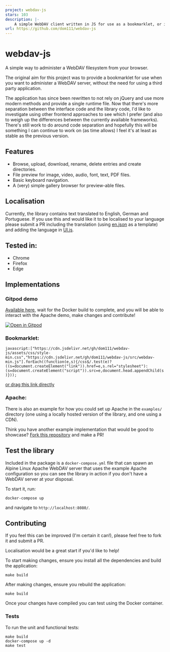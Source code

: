 ```yaml
---
project: webdav-js
stars: 103
description: |-
    A simple WebDAV client written in JS for use as a bookmarklet, or integration into a web server.
url: https://github.com/dom111/webdav-js
---
```


# webdav-js

A simple way to administer a WebDAV filesystem from your browser.

The original aim for this project was to provide a bookmarklet for use when you want to administer a WebDAV server,
without the need for using a third party application.

The application has since been rewritten to not rely on jQuery and use more modern methods and provide a single runtime
file. Now that there's more separation between the interface code and the library code, I'd like to investigate using
other frontend approaches to see which I prefer (and also to weigh up the differences between the currently available
frameworks). There's still work to do around code separation and hopefully this will be something I can continue to work
on (as time allows) I feel it's at least as stable as the previous version.

## Features

- Browse, upload, download, rename, delete entries and create directories.
- File preview for image, video, audio, font, text, PDF files.
- Basic keyboard navigation.
- A (very) simple gallery browser for preview-able files.

## Localisation

Currently, the library contains text translated to English, German and Portuguese. If you use this and would like it to
be localised to your language please submit a PR including the translation (using [en.json](translations/en.json) as a template) and adding the
language in [UI.js](src/lib/UI/UI.js).

## Tested in:

- Chrome
- Firefox
- Edge

## Implementations

### Gitpod demo

[Available here](https://gitpod.io/#https://github.com/dom111/webdav-js), wait for the Docker build to complete, and you
will be able to interact with the Apache demo, make changes and contribute!

[![Open in Gitpod](https://gitpod.io/button/open-in-gitpod.svg)](https://gitpod.io/#https://github.com/dom111/webdav-js)

### Bookmarklet:

`javascript:["https://cdn.jsdelivr.net/gh/dom111/webdav-js/assets/css/style-min.css","https://cdn.jsdelivr.net/gh/dom111/webdav-js/src/webdav-min.js"].forEach((function(e,s){/css$/.test(e)?((s=document.createElement("link")).href=e,s.rel="stylesheet"):(s=document.createElement("script")).src=e,document.head.appendChild(s)}));`

[or drag this link directly](javascript:%5B%22https%3A//cdn.jsdelivr.net/gh/dom111/webdav-js/assets/css/style-min.css%22%2C%22https%3A//cdn.jsdelivr.net/gh/dom111/webdav-js/src/webdav-min.js%22%5D.forEach%28%28function%28e%2Cs%29%7B/css%24/.test%28e%29%3F%28%28s%3Ddocument.createElement%28%22link%22%29%29.href%3De%2Cs.rel%3D%22stylesheet%22%29%3A%28s%3Ddocument.createElement%28%22script%22%29%29.src%3De%2Cdocument.head.appendChild%28s%29%7D%29%29%3B)

### Apache:

There is also an example for how you could set up Apache in the `examples/` directory (one using a locally hosted
version of the library, and one using a CDN).

Think you have another example implementation that would be good to showcase?
[Fork this repository](https://github.com/dom111/webdav-js/fork) and make a PR!

## Test the library

Included in the package is a `docker-compose.yml` file that can spawn an Alpine Linux Apache WebDAV server that uses the
example Apache configuration so you can see the library in action if you don't have a WebDAV server at your disposal.

To start it, run:

    docker-compose up

and navigate to `http://localhost:8080/`.

## Contributing

If you feel this can be improved (I'm certain it can!), please feel free to fork it and submit a PR.

Localisation would be a great start if you'd like to help!

To start making changes, ensure you install all the dependencies and build the application:

    make build

After making changes, ensure you rebuild the application:

    make build

Once your changes have compiled you can test using the Docker container.

### Tests

To run the unit and functional tests:

    make build
    docker-compose up -d
    make test

